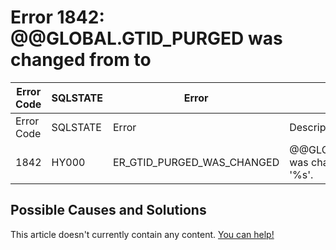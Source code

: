 
# Error 1842: @@GLOBAL.GTID_PURGED was changed from to


| Error Code | SQLSTATE | Error | Description |
| --- | --- | --- | --- |
| Error Code | SQLSTATE | Error | Description |
| 1842 | HY000 | ER_GTID_PURGED_WAS_CHANGED | @@GLOBAL.GTID_PURGED was changed from '%s' to '%s'. |




## Possible Causes and Solutions


This article doesn't currently contain any content. [You can help!](/kb/en/writing-and-editing-knowledge-base-articles/)

